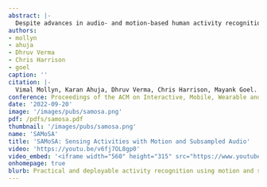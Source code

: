 ```yaml
---
abstract: |-
  Despite advances in audio- and motion-based human activity recognition (HAR) systems, a practical, power-efficient, and privacy-sensitive activity recognition system has remained elusive. State-of-the-art activity recognition systems often require power-hungry and privacy-invasive audio data. This is especially challenging for resource-constrained wearables, such as smartwatches. To counter the need for an always-on audio-based activity classification system, we first make use of power and compute-optimized IMUs sampled at 50~Hz to act as a trigger for detecting activity events. Once detected, we use a multimodal deep learning model that augments the motion data with audio data captured on a smartwatch. We subsample this audio to rates $\leq$~1~kHz, rendering spoken content unintelligible, while also reducing power consumption on mobile devices. Our multimodal deep learning model achieves a recognition accuracy of 92.2\% across 26 daily activities in four indoor environments. Our findings show that subsamping audio from 16~kHz down to 1~kHz, in concert with motion data, does not result in a significant drop in inference accuracy. We also analyze the speech content intelligibility and power requirements of audio sampled at less than 1~kHz and demonstrate that our proposed approach can improve the practicality of human activity recognition systems.
authors:
- mollyn
- ahuja
- Dhruv Verma
- Chris Harrison
- goel
caption: ''
citation: |-
  Vimal Mollyn, Karan Ahuja, Dhruv Verma, Chris Harrison, Mayank Goel. 2022. SAMoSA: Sensing Activities with Motion and Subsampled Audio. Proceedings of the ACM on Interactive, Mobile, Wearable and Ubiquitous Technologies (IMWUT). 2022"
conference: Proceedings of the ACM on Interactive, Mobile, Wearable and Ubiquitous Technologies (IMWUT)
date: '2022-09-20'
image: '/images/pubs/samosa.png'
pdf: /pdfs/samosa.pdf
thumbnail: '/images/pubs/samosa.png'
name: 'SAMoSA'
title: 'SAMoSA: Sensing Activities with Motion and Subsampled Audio'
video: 'https://youtu.be/v6fj7OL8gp0'
video_embed: '<iframe width="560" height="315" src="https://www.youtube.com/embed/v6fj7OL8gp0" frameborder="0" allowfullscreen></iframe>'
onhomepage: true
blurb: Practical and deployable activity recognition using motion and sound sensed on watches
---
```

